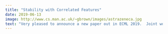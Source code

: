 ```yaml
---
title: "Stability with Correlated Features"
date: 2019-06-13
image: http://www.cs.man.ac.uk/~gbrown/images/astrazeneca.jpg
text: "Very pleased to announce a new paper out in ECML 2019.  Joint work with AstraZeneca, this work means we can quantify and handle stability for feature selection in correlated data - ``On The Stability of Feature Selection in the Presence of Feature Correlations''. The acceptance rate was 18\% this year."
---
```

